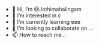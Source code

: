 - 👋 Hi, I’m @Jothimahalingam
- 👀 I’m interested in c
- 🌱 I’m currently learning eee 
- 💞️ I’m looking to collaborate on ...
- 📫 How to reach me ..

<!---
Jothimahalingam/Jothimahalingam is a ✨ special ✨ repository because its `README.md` (this file) appears on your GitHub profile.
You can click the Preview link to take a look at your changes.
--->
